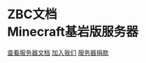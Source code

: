 # ZBC文档<br>Minecraft基岩版服务器

[查看服务器文档](README.md)
[加入我们](https://qm.qq.com/q/QmFKkOCuEG)
[服务器捐款](./img/donation.png)